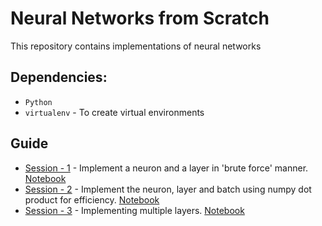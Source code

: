 # Neural Networks from Scratch

This repository contains implementations of neural networks

## Dependencies:
- <code>Python</code> 
- <code>virtualenv</code> - To create virtual environments


## Guide
- [Session - 1](/docs/Sessions/Session_1.md) - Implement a neuron and a layer in 'brute force' manner. [Notebook](/code-files/1_Neurons_and_Layers.ipynb)
- [Session - 2](/docs/Sessions/Session_2.md) - Implement the neuron, layer and batch using numpy dot product for efficiency. [Notebook](/code-files/2_Using_NumPy.ipynb)
- [Session - 3](/docs/Sessions/Session_3.md) - Implementing multiple layers. [Notebook](/code-files/3_Multiple_Layers.ipynb)
